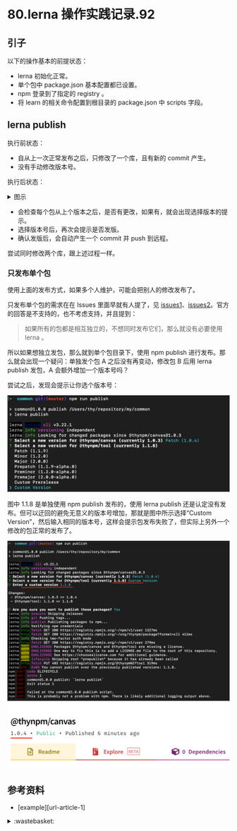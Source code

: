 # 80.lerna 操作实践记录.92
## <a name="start"></a> 引子

以下的操作基本的前提状态：
- lerna 初始化正常。
- 单个包中 package.json 基本配置都已设置。
- npm 登录到了指定的 registry 。
- 将 learn 的相关命令配置到根目录的 package.json 中 scripts 字段。

## <a name="publish"></a> lerna publish
执行前状态：
- 自从上一次正常发布之后，只修改了一个库，且有新的 commit 产生。
- 没有手动修改版本号。

执行后状态：

<details>
<summary>图示</summary>

![80-publish-default][url-local-1]

</details>

- 会检查每个包从上个版本之后，是否有更改，如果有，就会出现选择版本的提示。
- 选择版本号后，再次会提示是否发版。
- 确认发版后，会自动产生一个 commit 并 push 到远程。

尝试同时修改两个库，跟上述过程一样。

### 只发布单个包
使用上面的发布方式，如果多个人维护，可能会把别人的修改发布了。

只发布单个包的需求在在 Issues 里面早就有人提了，见 [issues1][url-issues-1]、[issues2][url-issues-2]。官方的回答是不支持的，也不考虑支持，并且提到：
> 如果所有的包都是相互独立的，不想同时发布它们，那么就没有必要使用 lerna 。

所以如果想独立发包，那么就到单个包目录下，使用 npm publish 进行发布。那么就会出现一个疑问：单独发个包 A 之后没有再变动，修改包 B 后用 lerna publish 发包，A 会额外增加一个版本号吗？

尝试之后，发现会提示让你选个版本号：

![80-publish-process1][url-local-2]

图中 1.1.8 是单独使用 npm publish 发布的，使用 lerna publish 还是认定没有发布。但可以迂回的避免无意义的版本号增加，那就是图中所示选择“Custom Version”，然后输入相同的版本号，这样会提示包发布失败了，但实际上另外一个修改的包正常的发布了。

![80-publish-process2][url-local-3]
![80-publish-result][url-local-4]


<!-- <div align="right"><a href="#index">Back to top :arrow_up:</a></div> -->


## <a name="reference"></a> 参考资料
- [example][url-article-1]


[url-issues-1]:https://github.com/lerna/lerna/issues/1055
[url-issues-2]:https://github.com/lerna/lerna/issues/1691

[url-local-1]:../images/80/publish-1.png
[url-local-2]:../images/80/publish-2.png
[url-local-3]:../images/80/publish-3.png
[url-local-4]:../images/80/publish-4.png

<details>
<summary>:wastebasket:</summary>


![n-poster][url-local-poster]

</details>

[url-book]:https://book.douban.com/subject/26916012/
[url-local-poster]:../images/n/poster.jpg
